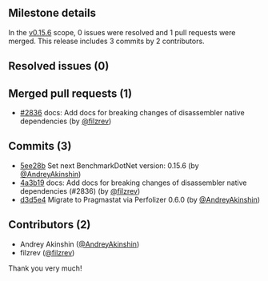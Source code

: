 ## Milestone details

In the [v0.15.6](https://github.com/dotnet/BenchmarkDotNet/issues?q=milestone:v0.15.6) scope, 
0 issues were resolved and 1 pull requests were merged.
This release includes 3 commits by 2 contributors.

## Resolved issues (0)


## Merged pull requests (1)

* [#2836](https://github.com/dotnet/BenchmarkDotNet/pull/2836) docs: Add docs for breaking changes of disassembler native dependencies (by [@filzrev](https://github.com/filzrev))

## Commits (3)

* [5ee28b](https://github.com/dotnet/BenchmarkDotNet/commit/5ee28b0790aa0ccdef3096dff2758c0625530355) Set next BenchmarkDotNet version: 0.15.6 (by [@AndreyAkinshin](https://github.com/AndreyAkinshin))
* [4a3b19](https://github.com/dotnet/BenchmarkDotNet/commit/4a3b19c9c97ab21a240f9db565a6c84b7fcc7fea) docs: Add docs for breaking changes of disassembler native dependencies (#2836) (by [@filzrev](https://github.com/filzrev))
* [d3d5e4](https://github.com/dotnet/BenchmarkDotNet/commit/d3d5e4ec4cfbe206857da59186fa6a396aa7e0f9) Migrate to Pragmastat via Perfolizer 0.6.0 (by [@AndreyAkinshin](https://github.com/AndreyAkinshin))

## Contributors (2)

* Andrey Akinshin ([@AndreyAkinshin](https://github.com/AndreyAkinshin))
* filzrev ([@filzrev](https://github.com/filzrev))

Thank you very much!

